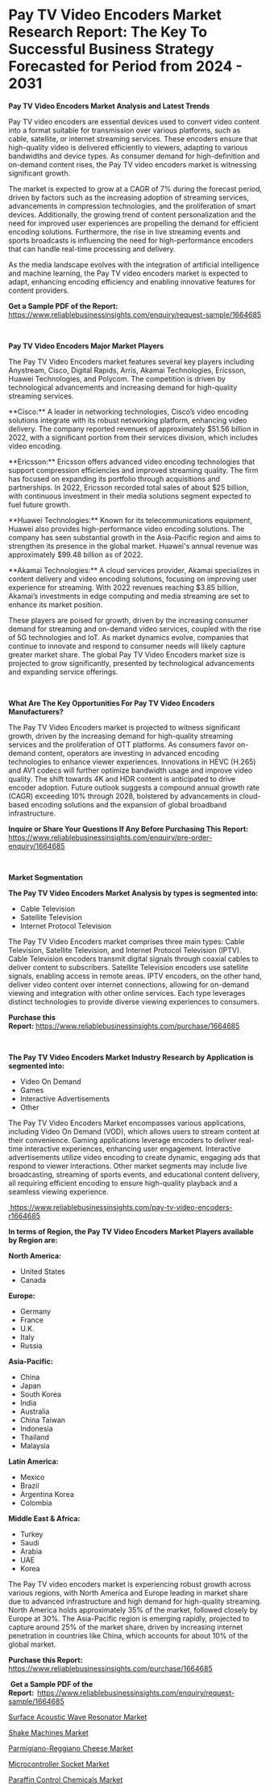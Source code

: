 <p><h1>Pay TV Video Encoders Market Research Report: The Key To Successful Business Strategy Forecasted for Period from 2024 - 2031</h1></p><p><strong>Pay TV Video Encoders Market Analysis and Latest Trends</strong></p>
<p><p>Pay TV video encoders are essential devices used to convert video content into a format suitable for transmission over various platforms, such as cable, satellite, or internet streaming services. These encoders ensure that high-quality video is delivered efficiently to viewers, adapting to various bandwidths and device types. As consumer demand for high-definition and on-demand content rises, the Pay TV video encoders market is witnessing significant growth.</p><p>The market is expected to grow at a CAGR of 7% during the forecast period, driven by factors such as the increasing adoption of streaming services, advancements in compression technologies, and the proliferation of smart devices. Additionally, the growing trend of content personalization and the need for improved user experiences are propelling the demand for efficient encoding solutions. Furthermore, the rise in live streaming events and sports broadcasts is influencing the need for high-performance encoders that can handle real-time processing and delivery.</p><p>As the media landscape evolves with the integration of artificial intelligence and machine learning, the Pay TV video encoders market is expected to adapt, enhancing encoding efficiency and enabling innovative features for content providers.</p></p>
<p><strong>Get a Sample PDF of the Report:&nbsp;</strong> <a href="https://www.reliablebusinessinsights.com/enquiry/request-sample/1664685?utm_campaign=96&utm_medium=2&utm_source=Github&utm_content=ia&utm_term=28092024&utm_id=pay-tv-video-encoders">https://www.reliablebusinessinsights.com/enquiry/request-sample/1664685</a></p>
<p>&nbsp;</p>
<p><strong>Pay TV Video Encoders Major Market Players</strong></p>
<p><p>The Pay TV Video Encoders market features several key players including Anystream, Cisco, Digital Rapids, Arris, Akamai Technologies, Ericsson, Huawei Technologies, and Polycom. The competition is driven by technological advancements and increasing demand for high-quality streaming services.</p><p>**Cisco:** A leader in networking technologies, Cisco’s video encoding solutions integrate with its robust networking platform, enhancing video delivery. The company reported revenues of approximately $51.56 billion in 2022, with a significant portion from their services division, which includes video encoding.</p><p>**Ericsson:** Ericsson offers advanced video encoding technologies that support compression efficiencies and improved streaming quality. The firm has focused on expanding its portfolio through acquisitions and partnerships. In 2022, Ericsson recorded total sales of about $25 billion, with continuous investment in their media solutions segment expected to fuel future growth.</p><p>**Huawei Technologies:** Known for its telecommunications equipment, Huawei also provides high-performance video encoding solutions. The company has seen substantial growth in the Asia-Pacific region and aims to strengthen its presence in the global market. Huawei's annual revenue was approximately $99.48 billion as of 2022.</p><p>**Akamai Technologies:** A cloud services provider, Akamai specializes in content delivery and video encoding solutions, focusing on improving user experience for streaming. With 2022 revenues reaching $3.85 billion, Akamai’s investments in edge computing and media streaming are set to enhance its market position.</p><p>These players are poised for growth, driven by the increasing consumer demand for streaming and on-demand video services, coupled with the rise of 5G technologies and IoT. As market dynamics evolve, companies that continue to innovate and respond to consumer needs will likely capture greater market share. The global Pay TV Video Encoders market size is projected to grow significantly, presented by technological advancements and expanding service offerings.</p></p>
<p>&nbsp;</p>
<p><strong>What Are The Key Opportunities For Pay TV Video Encoders Manufacturers?</strong></p>
<p><p>The Pay TV Video Encoders market is projected to witness significant growth, driven by the increasing demand for high-quality streaming services and the proliferation of OTT platforms. As consumers favor on-demand content, operators are investing in advanced encoding technologies to enhance viewer experiences. Innovations in HEVC (H.265) and AV1 codecs will further optimize bandwidth usage and improve video quality. The shift towards 4K and HDR content is anticipated to drive encoder adoption. Future outlook suggests a compound annual growth rate (CAGR) exceeding 10% through 2028, bolstered by advancements in cloud-based encoding solutions and the expansion of global broadband infrastructure.</p></p>
<p><strong>Inquire or Share Your Questions If Any Before Purchasing This Report:</strong> <a href="https://www.reliablebusinessinsights.com/enquiry/pre-order-enquiry/1664685?utm_campaign=96&utm_medium=2&utm_source=Github&utm_content=ia&utm_term=28092024&utm_id=pay-tv-video-encoders">https://www.reliablebusinessinsights.com/enquiry/pre-order-enquiry/1664685</a></p>
<p>&nbsp;</p>
<p><strong>Market Segmentation</strong></p>
<p><strong>The Pay TV Video Encoders Market Analysis by types is segmented into:</strong></p>
<p><ul><li>Cable Television</li><li>Satellite Television</li><li>Internet Protocol Television</li></ul></p>
<p><p>The Pay TV Video Encoders market comprises three main types: Cable Television, Satellite Television, and Internet Protocol Television (IPTV). Cable Television encoders transmit digital signals through coaxial cables to deliver content to subscribers. Satellite Television encoders use satellite signals, enabling access in remote areas. IPTV encoders, on the other hand, deliver video content over internet connections, allowing for on-demand viewing and integration with other online services. Each type leverages distinct technologies to provide diverse viewing experiences to consumers.</p></p>
<p><strong>Purchase this Report:&nbsp;</strong><a href="https://www.reliablebusinessinsights.com/purchase/1664685?utm_campaign=96&utm_medium=2&utm_source=Github&utm_content=ia&utm_term=28092024&utm_id=pay-tv-video-encoders">https://www.reliablebusinessinsights.com/purchase/1664685</a></p>
<p>&nbsp;</p>
<p><strong>The Pay TV Video Encoders Market Industry Research by Application is segmented into:</strong></p>
<p><ul><li>Video On Demand</li><li>Games</li><li>Interactive Advertisements</li><li>Other</li></ul></p>
<p><p>The Pay TV Video Encoders Market encompasses various applications, including Video On Demand (VOD), which allows users to stream content at their convenience. Gaming applications leverage encoders to deliver real-time interactive experiences, enhancing user engagement. Interactive advertisements utilize video encoding to create dynamic, engaging ads that respond to viewer interactions. Other market segments may include live broadcasting, streaming of sports events, and educational content delivery, all requiring efficient encoding to ensure high-quality playback and a seamless viewing experience.</p></p>
<p><a href="https://www.reliablebusinessinsights.com/pay-tv-video-encoders-r1664685?utm_campaign=96&utm_medium=2&utm_source=Github&utm_content=ia&utm_term=28092024&utm_id=pay-tv-video-encoders">&nbsp;https://www.reliablebusinessinsights.com/pay-tv-video-encoders-r1664685</a></p>
<p><strong>In terms of Region, the Pay TV Video Encoders Market Players available by Region are:</strong></p>
<p>
    <p> <strong> North America: </strong>
        <ul>
            <li>United States</li>
            <li>Canada</li>
        </ul>
        </p> 
    <p> <strong> Europe: </strong>
        <ul>
            <li>Germany</li>
            <li>France</li>
            <li>U.K.</li>
            <li>Italy</li>
            <li>Russia</li>
        </ul>
        </p> 
    <p> <strong> Asia-Pacific: </strong>
        <ul>
            <li>China</li>
            <li>Japan</li>
            <li>South Korea</li>
            <li>India</li>
            <li>Australia</li>
            <li>China Taiwan</li>
            <li>Indonesia</li>
            <li>Thailand</li>
            <li>Malaysia</li>
        </ul>
        </p> 
    <p> <strong> Latin America: </strong>
        <ul>
            <li>Mexico</li>
            <li>Brazil</li>
            <li>Argentina Korea</li>
            <li>Colombia</li>
        </ul>
        </p> 
    <p> <strong> Middle East & Africa: </strong>
        <ul>
            <li>Turkey</li>
            <li>Saudi</li>
            <li>Arabia</li>
            <li>UAE</li>
            <li>Korea</li>
        </ul>
    </p>
    </p>
<p><p>The Pay TV video encoders market is experiencing robust growth across various regions, with North America and Europe leading in market share due to advanced infrastructure and high demand for high-quality streaming. North America holds approximately 35% of the market, followed closely by Europe at 30%. The Asia-Pacific region is emerging rapidly, projected to capture around 25% of the market share, driven by increasing internet penetration in countries like China, which accounts for about 10% of the global market.</p></p>
<p><strong>Purchase this Report: </strong><a href="https://www.reliablebusinessinsights.com/purchase/1664685?utm_campaign=96&utm_medium=2&utm_source=Github&utm_content=ia&utm_term=28092024&utm_id=pay-tv-video-encoders">https://www.reliablebusinessinsights.com/purchase/1664685</a></p>
<p>&nbsp;<strong>Get a Sample PDF of the Report:&nbsp;&nbsp;</strong><a href="https://www.reliablebusinessinsights.com/enquiry/request-sample/1664685?utm_campaign=96&utm_medium=2&utm_source=Github&utm_content=ia&utm_term=28092024&utm_id=pay-tv-video-encoders">https://www.reliablebusinessinsights.com/enquiry/request-sample/1664685</a></p>
<p><strong></strong></p>
<p><p><a href="https://issuu.com/reportprime-2/docs/surface-acoustic-wave-resonator-mar_b37611c041d0d8?utm_campaign=96&utm_medium=2&utm_source=Github&utm_content=ia&utm_term=28092024&utm_id=pay-tv-video-encoders">Surface Acoustic Wave Resonator Market</a></p><p><a href="https://www.linkedin.com/pulse/emerging-market-trends-regional-analysis-shake-machines-evpoe?utm_campaign=96&utm_medium=2&utm_source=Github&utm_content=ia&utm_term=28092024&utm_id=pay-tv-video-encoders">Shake Machines Market</a></p><p><a href="https://github.com/jennyt6m/Market-Research-Report-List-1/blob/main/parmigiano-reggiano-cheese-market.md?utm_campaign=96&utm_medium=2&utm_source=Github&utm_content=ia&utm_term=28092024&utm_id=pay-tv-video-encoders">Parmigiano-Reggiano Cheese Market</a></p><p><a href="https://issuu.com/reportprime-2/docs/microcontroller-socket-market-size-_2af682d4018c12?utm_campaign=96&utm_medium=2&utm_source=Github&utm_content=ia&utm_term=28092024&utm_id=pay-tv-video-encoders">Microcontroller Socket Market</a></p><p><a href="https://github.com/ChristianClark406/Market-Research-Report-List-1/blob/main/paraffin-control-chemicals-market.md?utm_campaign=96&utm_medium=2&utm_source=Github&utm_content=ia&utm_term=28092024&utm_id=pay-tv-video-encoders">Paraffin Control Chemicals Market</a></p></p>